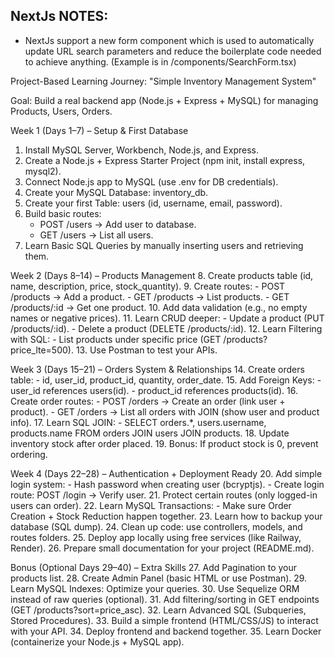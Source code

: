 ## NextJs NOTES:

- NextJs support a new form component which is used to automatically update URL search parameters and reduce the boilerplate code needed to achieve anything. (Example is in /components/SearchForm.tsx)

Project-Based Learning Journey: "Simple Inventory Management System"

Goal: Build a real backend app (Node.js + Express + MySQL) for managing Products, Users, Orders.

Week 1 (Days 1–7) – Setup & First Database

1. Install MySQL Server, Workbench, Node.js, and Express.
2. Create a Node.js + Express Starter Project (npm init, install express, mysql2).
3. Connect Node.js app to MySQL (use .env for DB credentials).
4. Create your MySQL Database: inventory_db.
5. Create your first Table: users (id, username, email, password).
6. Build basic routes:
   - POST /users → Add user to database.
   - GET /users → List all users.
7. Learn Basic SQL Queries by manually inserting users and retrieving them.

Week 2 (Days 8–14) – Products Management 8. Create products table (id, name, description, price, stock_quantity). 9. Create routes: - POST /products → Add a product. - GET /products → List products. - GET /products/:id → Get one product. 10. Add data validation (e.g., no empty names or negative prices). 11. Learn CRUD deeper: - Update a product (PUT /products/:id). - Delete a product (DELETE /products/:id). 12. Learn Filtering with SQL: - List products under specific price (GET /products?price_lte=500). 13. Use Postman to test your APIs.

Week 3 (Days 15–21) – Orders System & Relationships 14. Create orders table: - id, user_id, product_id, quantity, order_date. 15. Add Foreign Keys: - user_id references users(id). - product_id references products(id). 16. Create order routes: - POST /orders → Create an order (link user + product). - GET /orders → List all orders with JOIN (show user and product info). 17. Learn SQL JOIN: - SELECT orders.\*, users.username, products.name FROM orders JOIN users JOIN products. 18. Update inventory stock after order placed. 19. Bonus: If product stock is 0, prevent ordering.

Week 4 (Days 22–28) – Authentication + Deployment Ready 20. Add simple login system: - Hash password when creating user (bcryptjs). - Create login route: POST /login → Verify user. 21. Protect certain routes (only logged-in users can order). 22. Learn MySQL Transactions: - Make sure Order Creation + Stock Reduction happen together. 23. Learn how to backup your database (SQL dump). 24. Clean up code: use controllers, models, and routes folders. 25. Deploy app locally using free services (like Railway, Render). 26. Prepare small documentation for your project (README.md).

Bonus (Optional Days 29–40) – Extra Skills 27. Add Pagination to your products list. 28. Create Admin Panel (basic HTML or use Postman). 29. Learn MySQL Indexes: Optimize your queries. 30. Use Sequelize ORM instead of raw queries (optional). 31. Add filtering/sorting in GET endpoints (GET /products?sort=price_asc). 32. Learn Advanced SQL (Subqueries, Stored Procedures). 33. Build a simple frontend (HTML/CSS/JS) to interact with your API. 34. Deploy frontend and backend together. 35. Learn Docker (containerize your Node.js + MySQL app).
